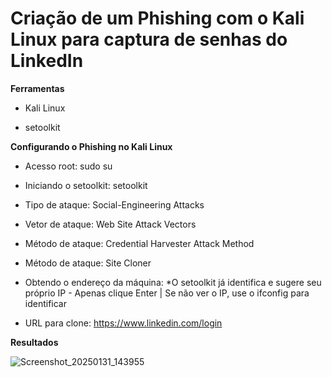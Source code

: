 # **Criação de um Phishing com o Kali Linux para captura de senhas do LinkedIn**
 

**Ferramentas**

- Kali Linux

- setoolkit
 

**Configurando o Phishing no Kali Linux**

- Acesso root: sudo su

- Iniciando o setoolkit: setoolkit

- Tipo de ataque: Social-Engineering Attacks

- Vetor de ataque: Web Site Attack Vectors

- Método de ataque: Credential Harvester Attack Method 

- Método de ataque: Site Cloner

- Obtendo o endereço da máquina: *O setoolkit já identifica e sugere seu próprio IP - Apenas clique Enter | Se não ver o IP, use o ifconfig para identificar

- URL para clone: https://www.linkedin.com/login
 

**Resultados**

![Screenshot_20250131_143955](https://github.com/user-attachments/assets/dd5920f8-103f-4cdb-bed2-453caf7f07d2)

